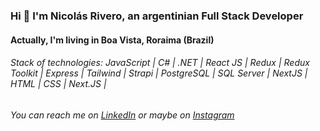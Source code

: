 

### Hi 👋 I'm Nicolás Rivero, an argentinian Full Stack Developer

#### Actually, I'm living in Boa Vista, Roraima (Brazil)
###### Stack of technologies: JavaScript | C# | .NET | React JS | Redux | Redux Toolkit | Express | Tailwind | Strapi | PostgreSQL | SQL Server | NextJS | HTML | CSS | Next.JS |  



###### You can reach me on <a href="https://www.linkedin.com/in/nicoerivero/">LinkedIn</a> or maybe on <a href="https://www.instagram.com/nicolas.rivero/">Instagram</a>
<!--
**riveroide/riveroide** is a ✨ _special_ ✨ repository because its `README.md` (this file) appears on your GitHub profile.

Here are some ideas to get you started:

- 🔭 I’m currently working on ...
- 🌱 I’m currently learning ...
- 👯 I’m looking to collaborate on ...
- 🤔 I’m looking for help with ...
- 💬 Ask me about ...
- 📫 How to reach me: ...
- 😄 Pronouns: ...
- ⚡ Fun fact: ...
-->
